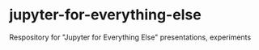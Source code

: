 # jupyter-for-everything-else
Respository for "Jupyter for Everything Else" presentations, experiments
